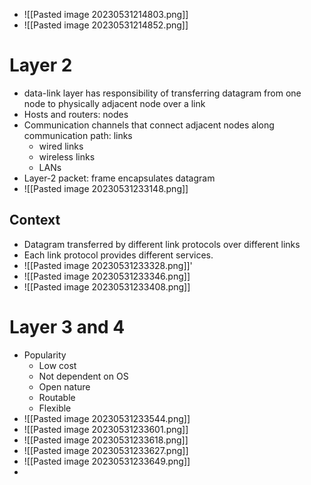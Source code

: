 - ![[Pasted image 20230531214803.png]]
- ![[Pasted image 20230531214852.png]]

# Layer 2
- data-link layer has responsibility of transferring datagram from one node to physically adjacent node over a link
- Hosts and routers: nodes
- Communication channels that connect adjacent nodes along communication path: links
	- wired links
	- wireless links
	- LANs
- Layer-2 packet: frame encapsulates datagram
- ![[Pasted image 20230531233148.png]]
## Context
- Datagram transferred by different link protocols over different links
- Each link protocol provides different services.
- ![[Pasted image 20230531233328.png]]'
- ![[Pasted image 20230531233346.png]]
- ![[Pasted image 20230531233408.png]]
# Layer 3 and 4
- Popularity
	- Low cost
	- Not dependent on OS
	- Open nature
	- Routable
	- Flexible
- ![[Pasted image 20230531233544.png]]
- ![[Pasted image 20230531233601.png]]
- ![[Pasted image 20230531233618.png]]
- ![[Pasted image 20230531233627.png]]
- ![[Pasted image 20230531233649.png]]
- 